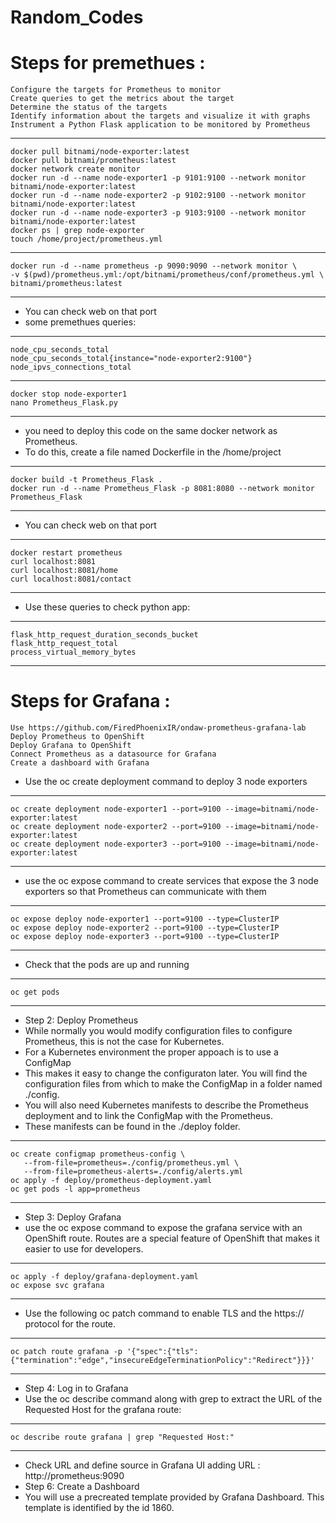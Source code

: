 # Random_Codes

# Steps for premethues :
    Configure the targets for Prometheus to monitor
    Create queries to get the metrics about the target
    Determine the status of the targets
    Identify information about the targets and visualize it with graphs
    Instrument a Python Flask application to be monitored by Prometheus
---
    docker pull bitnami/node-exporter:latest
    docker pull bitnami/prometheus:latest
    docker network create monitor
    docker run -d --name node-exporter1 -p 9101:9100 --network monitor bitnami/node-exporter:latest
    docker run -d --name node-exporter2 -p 9102:9100 --network monitor bitnami/node-exporter:latest
    docker run -d --name node-exporter3 -p 9103:9100 --network monitor bitnami/node-exporter:latest
    docker ps | grep node-exporter
    touch /home/project/prometheus.yml
---
    docker run -d --name prometheus -p 9090:9090 --network monitor \
    -v $(pwd)/prometheus.yml:/opt/bitnami/prometheus/conf/prometheus.yml \
    bitnami/prometheus:latest
---
* You can check web on that port
* some premethues queries:
---
    node_cpu_seconds_total
    node_cpu_seconds_total{instance="node-exporter2:9100"}
    node_ipvs_connections_total
---
    docker stop node-exporter1
    nano Prometheus_Flask.py
---
* you need to deploy this code on the same docker network as Prometheus. 
* To do this, create a file named Dockerfile in the /home/project
---
    docker build -t Prometheus_Flask .
    docker run -d --name Prometheus_Flask -p 8081:8080 --network monitor Prometheus_Flask
---
* You can check web on that port
---
    docker restart prometheus
    curl localhost:8081
    curl localhost:8081/home
    curl localhost:8081/contact
---
* Use these queries to check python app:
---
    flask_http_request_duration_seconds_bucket
    flask_http_request_total
    process_virtual_memory_bytes
---
# Steps for Grafana :

    Use https://github.com/FiredPhoenixIR/ondaw-prometheus-grafana-lab
    Deploy Prometheus to OpenShift
    Deploy Grafana to OpenShift
    Connect Prometheus as a datasource for Grafana
    Create a dashboard with Grafana

* Use the oc create deployment command to deploy 3 node exporters
---
    oc create deployment node-exporter1 --port=9100 --image=bitnami/node-exporter:latest
    oc create deployment node-exporter2 --port=9100 --image=bitnami/node-exporter:latest
    oc create deployment node-exporter3 --port=9100 --image=bitnami/node-exporter:latest
---
* use the oc expose command to create services that expose the 3 node exporters so that Prometheus can communicate with them
---
    oc expose deploy node-exporter1 --port=9100 --type=ClusterIP
    oc expose deploy node-exporter2 --port=9100 --type=ClusterIP
    oc expose deploy node-exporter3 --port=9100 --type=ClusterIP
---
* Check that the pods are up and running
---
    oc get pods
---
* Step 2: Deploy Prometheus
* While normally you would modify configuration files to configure Prometheus, this is not the case for Kubernetes.
* For a Kubernetes environment the proper appoach is to use a ConfigMap
* This makes it easy to change the configuraton later. You will find the configuration files from which to make the ConfigMap in a folder named ./config.
* You will also need Kubernetes manifests to describe the Prometheus deployment and to link the ConfigMap with the Prometheus.
* These manifests can be found in the ./deploy folder.
---
    oc create configmap prometheus-config \
       --from-file=prometheus=./config/prometheus.yml \
       --from-file=prometheus-alerts=./config/alerts.yml
    oc apply -f deploy/prometheus-deployment.yaml
    oc get pods -l app=prometheus
---
* Step 3: Deploy Grafana
* use the oc expose command to expose the grafana service with an OpenShift route. Routes are a special feature of OpenShift that makes it easier to use for developers.
---
    oc apply -f deploy/grafana-deployment.yaml
    oc expose svc grafana
---
* Use the following oc patch command to enable TLS and the https:// protocol for the route.
---
    oc patch route grafana -p '{"spec":{"tls":{"termination":"edge","insecureEdgeTerminationPolicy":"Redirect"}}}'
---
* Step 4: Log in to Grafana
* Use the oc describe command along with grep to extract the URL of the Requested Host for the grafana route:
---
    oc describe route grafana | grep "Requested Host:"
---
* Check URL and define source in Grafana UI adding URL : http://prometheus:9090
* Step 6: Create a Dashboard
* You will use a precreated template provided by Grafana Dashboard. This template is identified by the id 1860.
